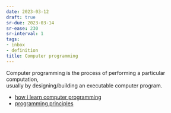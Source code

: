 ```yaml
---
date: 2023-03-12
draft: true
sr-due: 2023-03-14
sr-ease: 230
sr-interval: 1
tags:
- inbox
- definition
title: Computer programming
---
```

   
Computer programming is the process of performing a particular computation,   
usually by designing/building an executable computer program.   
   
   
- [how i learn computer programming](./how%20i%20learn%20computer%20programming.md)   
- [programming principles](./programming%20principles.md)